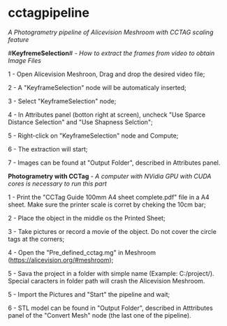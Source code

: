 # cctagpipeline
*A Photogrametry pipeline of Alicevision Meshroom with CCTAG scaling feature*

#**KeyfremeSelection**# - *How to extract the frames from video to obtain Image Files*

1 - Open Alicevision Meshroon, Drag and drop the desired video file;

2 - A "KeyframeSelection" node will be automaticaly inserted;

3 - Select "KeyframeSelection" node;

4 - In Attributes panel (botton right at screen), uncheck "Use Sparce Distance Selection" and "Use Shapness Selction";

5 - Right-click on "KeyframeSelection" node and Compute;

6 - The extraction will start;

7 - Images can be found at "Output Folder", described in Attributes panel.

**Photogrametry with CCTag** - *A computer with NVidia GPU with CUDA cores is necessary to run this part*

1 - Print the "CCTag Guide 100mm A4 sheet complete.pdf" file in a A4 sheet. Make sure the printer scale is corret by cheking the 10cm bar;

2 - Place the object in the middle os the Printed Sheet;

3 - Take pictures or record a movie of the object. Do not cover the circle tags at the corners;

4 - Open the "Pre_defined_cctag.mg" in Meshroom (https://alicevision.org/#meshroom);

5 - Sava the project in a folder with simple name (Example: C:/project/). Special caracters in folder path will crash the Alicevision Meshroom.

5 - Import the Pictures and "Start" the pipeline and wait;

6 - STL model can be found in "Output Folder", described in Atttributes panel of the "Convert Mesh" node (the last one of the pipeline).
